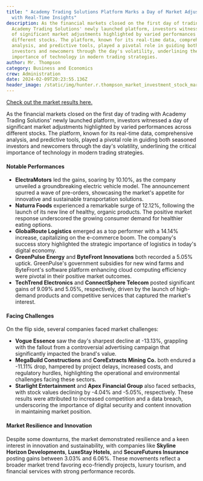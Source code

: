 ```yaml
---
title: " Academy Trading Solutions Platform Marks a Day of Market Adjustments
  with Real-Time Insights"
description: As the financial markets closed on the first day of trading with
  Academy Trading Solutions' newly launched platform, investors witnessed a day
  of significant market adjustments highlighted by varied performances across
  different stocks. The platform, known for its real-time data, comprehensive
  analysis, and predictive tools, played a pivotal role in guiding both seasoned
  investors and newcomers through the day's volatility, underlining the critical
  importance of technology in modern trading strategies.
author: Mr. Thompson
category: Business and Economics
crew: Administration
date: 2024-02-09T20:23:55.136Z
header_image: /static/img/hunter.r.thompson_market_investment_stock_market_digital_prices_487c1990-9245-4970-b175-29fcd3cb0a16.png
---
```

[C﻿heck out the market results here.](https://sfa-stockportfolio.netlify.app/a1_0351505184)

As the financial markets closed on the first day of trading with Academy Trading Solutions' newly launched platform, investors witnessed a day of significant market adjustments highlighted by varied performances across different stocks. The platform, known for its real-time data, comprehensive analysis, and predictive tools, played a pivotal role in guiding both seasoned investors and newcomers through the day's volatility, underlining the critical importance of technology in modern trading strategies.

#### Notable Performances

* **ElectraMotors** led the gains, soaring by 10.10%, as the company unveiled a groundbreaking electric vehicle model. The announcement spurred a wave of pre-orders, showcasing the market's appetite for innovative and sustainable transportation solutions.
* **Naturra Foods** experienced a remarkable surge of 12.12%, following the launch of its new line of healthy, organic products. The positive market response underscored the growing consumer demand for healthier eating options.
* **GlobalRoute Logistics** emerged as a top performer with a 14.14% increase, capitalizing on the e-commerce boom. The company's success story highlighted the strategic importance of logistics in today's digital economy.
* **GreenPulse Energy** and **ByteFront Innovations** both recorded a 5.05% uptick. GreenPulse's government subsidies for new wind farms and ByteFront's software platform enhancing cloud computing efficiency were pivotal in their positive market outcomes.
* **TechTrend Electronics** and **ConnectSphere Telecom** posted significant gains of 9.09% and 5.05%, respectively, driven by the launch of high-demand products and competitive services that captured the market's interest.

#### Facing Challenges

On the flip side, several companies faced market challenges:

* **Vogue Essence** saw the day's sharpest decline at -13.13%, grappling with the fallout from a controversial advertising campaign that significantly impacted the brand's value.
* **MegaBuild Constructions** and **CoreExtracts Mining Co.** both endured a -11.11% drop, hampered by project delays, increased costs, and regulatory hurdles, highlighting the operational and environmental challenges facing these sectors.
* **Starlight Entertainment** and **Apex Financial Group** also faced setbacks, with stock values declining by -4.04% and -5.05%, respectively. These results were attributed to increased competition and a data breach, underscoring the importance of digital security and content innovation in maintaining market position.

#### Market Resilience and Innovation

Despite some downturns, the market demonstrated resilience and a keen interest in innovation and sustainability, with companies like **Skyline Horizon Developments**, **LuxeStay Hotels**, and **SecureFutures Insurance** posting gains between 3.03% and 6.06%. These movements reflect a broader market trend favoring eco-friendly projects, luxury tourism, and financial services with strong performance records.